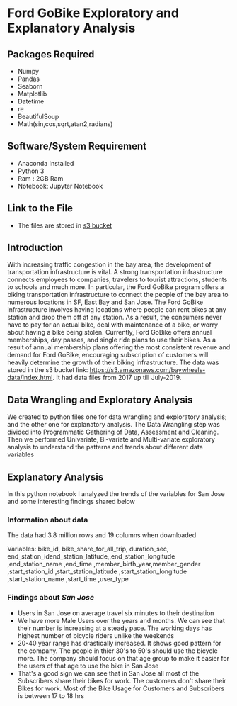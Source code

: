 # Ford GoBike Exploratory and Explanatory Analysis

## Packages Required
* Numpy
* Pandas
* Seaborn
* Matplotlib
* Datetime
* re
* BeautifulSoup
* Math(sin,cos,sqrt,atan2,radians)

## Software/System Requirement
* Anaconda Installed
* Python 3
* Ram : 2GB Ram
* Notebook: Jupyter Notebook

## Link to the File
* The files are stored in [s3 bucket](('https://s3.amazonaws.com/baywheels-data'))

## Introduction
With increasing traffic congestion in the bay area, the development of transportation infrastructure is vital. A strong transportation infrastructure connects employees to companies, travelers to tourist attractions, students to schools and much more. In particular, the Ford GoBike program offers a biking transportation infrastructure to connect the people of the bay area to numerous locations in SF, East Bay and San Jose. The Ford GoBike infrastructure involves having locations where people can rent bikes at any station and drop them off at any station. As a result, the consumers never have to pay for an actual bike, deal with maintenance of a bike, or worry about having a bike being stolen. Currently, Ford GoBike offers annual memberships, day passes, and single ride plans to use their bikes. As a result of annual membership plans offering the most consistent revenue and demand for Ford GoBike, encouraging subscription of customers will heavily determine the growth of their biking infrastructure. The data was stored in the s3 bucket link: https://s3.amazonaws.com/baywheels-data/index.html. It had data files from 2017 up till July-2019.

## Data Wrangling and Exploratory Analysis
We created to python files one for data wrangling and exploratory analysis; and the other one for explanatory analysis. The Data Wrangling step was divided into Programmatic Gathering of Data, Assessment and Cleaning. Then we performed Univariate, Bi-variate and Multi-variate exploratory analysis to understand the patterns and trends about different data variables

## Explanatory Analysis
In this python notebook I analyzed the trends of the variables for San Jose and some interesting findings shared below

### Information about data 
The data had 3.8 million rows and 19 columns when downloaded 

Variables:
bike_id, bike_share_for_all_trip, duration_sec, end_station_idend_station_latitude,,end_station_longitude ,end_station_name ,end_time ,member_birth_year,member_gender ,start_station_id ,start_station_latitude ,start_station_longitude ,start_station_name ,start_time ,user_type


### Findings about  *San Jose*
* Users in San Jose on average travel six minutes to their destination
* We have more Male Users over the years and months. We can see that their number is increasing at a steady pace. The working days has highest number of bicycle riders unlike the weekends
* 20-40 year range has drastically increased. It shows good pattern for the company. The people in thier 30's to 50's should use the bicycle more. The company should focus on that age group to make it easier for the users of that age to use the bike in San Jose
* That's a good sign we can see that in San Jose all most of the Subscribers share their bikes for work. The customers don't share their Bikes for work. Most of the Bike Usage for Customers and Subscribers is between 17 to 18 hrs


```python

```
